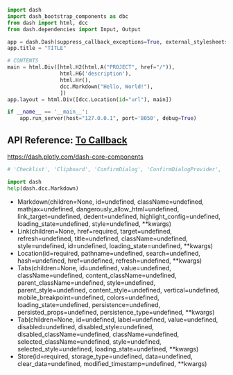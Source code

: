 
```python
import dash
import dash_bootstrap_components as dbc
from dash import html, dcc
from dash.dependencies import Input, Output

app = dash.Dash(suppress_callback_exceptions=True, external_stylesheets=[dbc.themes.BOOTSTRAP])
app.title = "TITLE"

# CONTENTS
main = html.Div([html.H2(html.A("PROJECT", href="/")),
                 html.H6('description'),
                 html.Hr(),
                 dcc.Markdown("Hello, World!"),
                 ])
app.layout = html.Div([dcc.Location(id="url"), main])

if __name__ == '__main__':
    app.run_server(host="127.0.0.1", port='8050', debug=True)
```


## API Reference: [To Callback](https://github.com/ecstasyego/python-dash/blob/main/dashboard/dash-callbacks/README.md#api-reference)
https://dash.plotly.com/dash-core-components

```python
# 'Checklist', 'Clipboard', 'ConfirmDialog', 'ConfirmDialogProvider', 'DatePickerRange', 'DatePickerSingle', 'Download', 'Dropdown', 'Geolocation', 'Graph', 'Input', 'Interval', 'Link', 'Loading', 'Location', 'LogoutButton', 'Markdown', 'RadioItems', 'RangeSlider', 'Slider', 'Store', 'Tab', 'Tabs', 'Textarea', 'Tooltip', 'Upload'

import dash
help(dash.dcc.Markdown)
```

- Markdown(children=None, id=undefined, className=undefined, mathjax=undefined, dangerously_allow_html=undefined, link_target=undefined, dedent=undefined, highlight_config=undefined, loading_state=undefined, style=undefined, **kwargs)
- Link(children=None, href=required, target=undefined, refresh=undefined, title=undefined, className=undefined, style=undefined, id=undefined, loading_state=undefined, **kwargs)
- Location(id=required, pathname=undefined, search=undefined, hash=undefined, href=undefined, refresh=undefined, **kwargs)
- Tabs(children=None, id=undefined, value=undefined, className=undefined, content_className=undefined, parent_className=undefined, style=undefined, parent_style=undefined, content_style=undefined, vertical=undefined, mobile_breakpoint=undefined, colors=undefined, loading_state=undefined, persistence=undefined, persisted_props=undefined, persistence_type=undefined, **kwargs)
- Tab(children=None, id=undefined, label=undefined, value=undefined, disabled=undefined, disabled_style=undefined, disabled_className=undefined, className=undefined, selected_className=undefined, style=undefined, selected_style=undefined, loading_state=undefined, **kwargs)
- Store(id=required, storage_type=undefined, data=undefined, clear_data=undefined, modified_timestamp=undefined, **kwargs)

